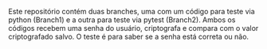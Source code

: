 Este repositório contém duas branches, uma com um código para teste via python (Branch1) e a outra para teste via pytest (Branch2). Ambos os códigos recebem uma senha do usuário, criptografa e compara com o valor criptografado salvo. O teste é para saber se a senha está correta ou não.
